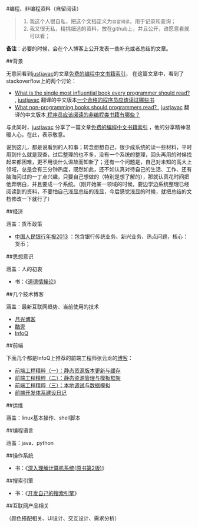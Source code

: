 
#编程、非编程资料（自留阅读）

> 1. 我这个人很自私，把这个文档定义为`自留阅读`，用于记录和查询；
> 2. 我又很无私，精挑细选的资料，放在github上，并且公开，谁愿意看就可以看；

**备注**：必要的时候，会在个人博客上公开发表一些补充或者总结的文章。

##背景

无意间看到[justjavac](https://github.com/justjavac)的文章[免费的编程中文书籍索引](https://github.com/justjavac/free-programming-books-zh_CN)， 在这篇文章中，看到了stackoverflow上的两个讨论：

* [What is the single most influential book every programmer should read? ](http://stackoverflow.com/questions/1711/what-is-the-single-most-influential-book-every-programmer-should-read), [justjavac](https://github.com/justjavac) 翻译的中文版本[一个合格的程序员应该读过哪些书](http://justjavac.com/other/2012/05/15/qualified-programmer-should-read-what-books.html)
* [What non-programming books should programmers read? ](http://stackoverflow.com/questions/38210/what-non-programming-books-should-programmers-read), [justjavac](https://github.com/justjavac) 翻译的中文版本[ 程序员应该阅读的非编程类书籍有哪些？](https://github.com/justjavac/free-programming-books-zh_CN/blob/master/what-non-programming-books-should-programmers-read.md)

与此同时，[justjavac](https://github.com/justjavac) 分享了一篇文章[免费的编程中文书籍索引](https://github.com/justjavac/free-programming-books-zh_CN) ，他的分享精神温暖人心，在此，表示敬意。

说到这儿，都是说看到的人和事；转念想想自己，很少成系统的读一些材料，平时用到什么就是现查，过后整理的也不多，没有一个系统的整理，回头再用的时候找起来都困难，更不用谈什么温故而知新了；还有一个问题是，自己对未知的高大上领域，总是会有三分钟热度，既然如此，还不如认真对待自己的生活、工作、还有脑海闪过的一丁点兴趣，只要自己想做的（特别是想了解的），那就认真花时间把他弄明白，并且要成一个系统。（刚开始某一领域的时候，要边学边系统整理已经阅读到的资料，不要怕自己浅显总结的浅显，今后感觉浅显的时候，就把总结的文档修改一下就行了）

##经济

涵盖：货币政策

* [中国人民银行年报2013](http://www.pbc.gov.cn/publish/chubanwu/4226/2014/20140611090133132494560/20140611090133132494560_.html) ：包含银行传统业务、新兴业务、热点问题，核心：货币；

##思想意识

涵盖：人的初衷

* 书：《[道德情操论](http://book.douban.com/subject/1116367/)》

##几个技术博客

涵盖：最新互联网趋势、当前使用的技术

* [月光博客](http://www.williamlong.info/)
* [酷壳](http://coolshell.cn/)
* [InfoQ](http://www.infoq.com/cn/)


##前端

下面几个都是InfoQ上推荐的前端工程师张云龙的[博客](https://github.com/fouber/blog)：
* [前端工程精粹（一）：静态资源版本更新与缓存](http://www.infoq.com/cn/articles/front-end-engineering-and-performance-optimization-part1)
* [前端工程精粹（二）：静态资源管理与模板框架](http://www.infoq.com/cn/articles/front-end-engineering-and-performance-optimization-part2)
* [前端工程精粹（三）：本地调试与数据模拟](http://www.infoq.com/cn/articles/front-end-engineering-pristine-part3)
* [前端开发体系建设日记](http://www.infoq.com/cn/articles/talk-front-end-integrated-solution-part2)

##运维

涵盖：linux基本操作、shell脚本

##编程语言

涵盖：java、python

##操作系统

* 书：《[深入理解计算机系统(原书第2版)](http://book.douban.com/subject/5333562/)》

##搜索引擎
* 书：《[开发自己的搜索引擎](http://book.douban.com/subject/4199509/)》

##互联网产品相关

（颜色搭配相关、UI设计、交互设计、需求分析）







